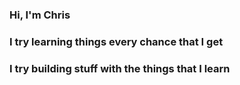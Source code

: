### Hi, I'm Chris  
### I try learning things every chance that I get  
### I try building stuff with the things that I learn
